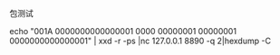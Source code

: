包测试

echo "001A 0000000000000001 0000 00000001 00000001 0000000000000001" | xxd -r -ps |nc 127.0.0.1 8890 -q 2|hexdump -C
